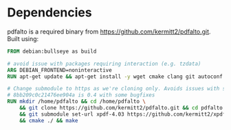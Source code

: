 # Dependencies

pdfalto is a required binary from https://github.com/kermitt2/pdfalto.git. Built using:

```dockerfile
FROM debian:bullseye as build

# avoid issue with packages requiring interaction (e.g. tzdata)
ARG DEBIAN_FRONTEND=noninteractive
RUN apt-get update && apt-get install -y wget cmake clang git autoconf pkg-config

# Change submodule to https as we're cloning only. Avoids issues with ssh
# 8bb209c0c21476ee904a is 0.4 with some bugfixes
RUN mkdir /home/pdfalto && cd /home/pdfalto \
    && git clone https://github.com/kermitt2/pdfalto.git && cd pdfalto && git checkout 8bb209c0c21476ee904a && ./install_deps.sh \
    && git submodule set-url xpdf-4.03 https://github.com/kermitt2/xpdf-4.03.git && git submodule update --init --recursive \
    && cmake ./ && make
```